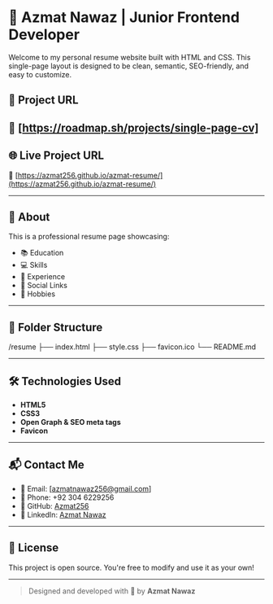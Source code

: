 # 💼 Azmat Nawaz | Junior Frontend Developer

Welcome to my personal resume website built with HTML and CSS. This single-page layout is designed to be clean, semantic, SEO-friendly, and easy to customize.

## 💼 Project URL
🔗 [https://roadmap.sh/projects/single-page-cv]
---
## 🌐 Live Project URL

🔗 [https://azmat256.github.io/azmat-resume/](https://azmat256.github.io/azmat-resume/)

---

## 🧠 About

This is a professional resume page showcasing:

- 📚 Education
- 💻 Skills
- 🧠 Experience
- 🔗 Social Links
- 🎯 Hobbies

---

## 📁 Folder Structure
/resume
├── index.html
├── style.css
├── favicon.ico
└── README.md

---

## 🛠️ Technologies Used

- **HTML5** 
- **CSS3** 
- **Open Graph & SEO meta tags**
- **Favicon**

---

## 📬 Contact Me

- 📧 Email: [azmatnawaz256@gmail.com] 
- 📱 Phone: +92 304 6229256  
- 🔗 GitHub: [Azmat256](https://github.com/Azmat256)  
- 💼 LinkedIn: [Azmat Nawaz](https://www.linkedin.com/in/azmat-nawaz-164401372/)

---

## 📜 License

This project is open source. You're free to modify and use it as your own!

---

> Designed and developed with 💚 by **Azmat Nawaz**


